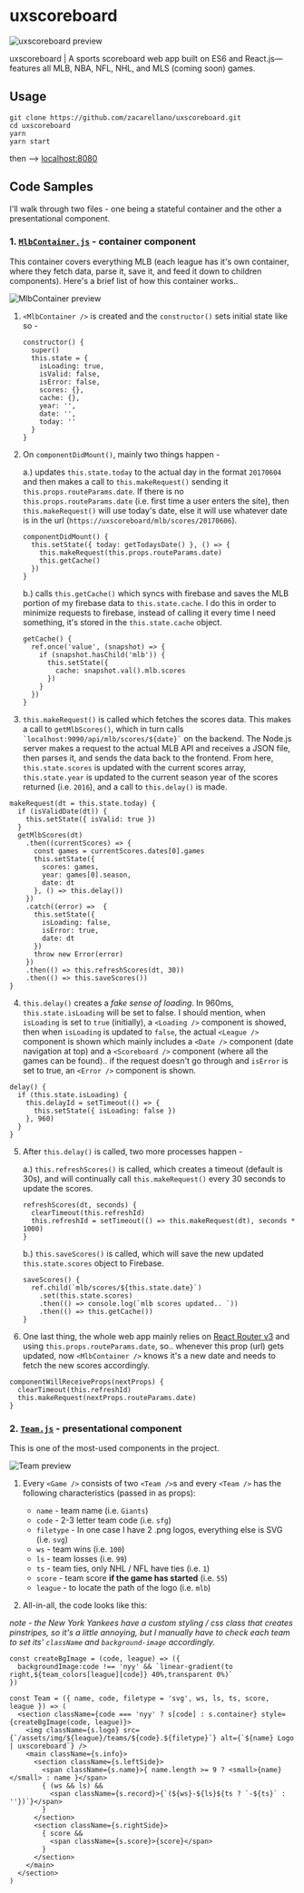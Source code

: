 
# uxscoreboard

![uxscoreboard preview](https://raw.githubusercontent.com/zacarellano/uxscoreboard/master/dist/assets/other/uxscoreboard_preview.png)

uxscoreboard | A sports scoreboard web app built on ES6 and React.js—features all MLB, NBA, NFL, NHL, and MLS (coming soon) games.


## Usage
```
git clone https://github.com/zacarellano/uxscoreboard.git
cd uxscoreboard
yarn
yarn start
```
then --> [localhost:8080](http://localhost:8080)

## Code Samples
I'll walk through two files - one being a stateful container and the other a presentational component.

### 1. [`MlbContainer.js`](../app/containers/Mlb/MlbContainer.js) - container component
This container covers everything MLB (each league has it's own container, where they fetch data, parse it, save it, and feed it down to children components). Here's a brief list of how this container works..

![MlbContainer preview](https://raw.githubusercontent.com/zacarellano/uxscoreboard/master/dist/assets/other/MlbContainer_preview.png)


1.  `<MlbContainer />` is created and the `constructor()` sets initial state like so -
    ```
    constructor() {
      super()
      this.state = {
        isLoading: true,
        isValid: false,
        isError: false,
        scores: {},
        cache: {},
        year: '',
        date: '',
        today: ''
      }
    }
    ```

2. On `componentDidMount()`, mainly two things happen -

    a.) updates `this.state.today` to the actual day in the format `20170604` and then makes a call to `this.makeRequest()` sending it `this.props.routeParams.date`. If there is no `this.props.routeParams.date` (i.e. first time a user enters the site), then `this.makeRequest()` will use today's date, else it will use whatever date is in the url (`https://uxscoreboard/mlb/scores/20170606`).
    ```
    componentDidMount() {
      this.setState({ today: getTodaysDate() }, () => {
        this.makeRequest(this.props.routeParams.date)
        this.getCache()
      })
    }
    ```

    b.) calls `this.getCache()` which syncs with firebase and saves the MLB portion of my firebase data to `this.state.cache`. I do this in order to minimize requests to firebase, instead of calling it every time I need something, it's stored in the `this.state.cache` object.
    ```
    getCache() {
      ref.once('value', (snapshot) => {
        if (snapshot.hasChild('mlb')) {
          this.setState({
            cache: snapshot.val().mlb.scores
          })
        }
      })
    }
    ```

3. `this.makeRequest()` is called which fetches the scores data. This makes a call to `getMlbScores()`, which in turn calls <code>\`localhost:9090/api/mlb/scores/${date}\`</code> on the backend. The Node.js server makes a request to the actual MLB API and receives a JSON file, then parses it, and sends the data back to the frontend. From here, `this.state.scores` is updated with the current scores array, `this.state.year` is updated to the current season year of the scores returned (i.e. `2016`), and a call to `this.delay()` is made.
```
makeRequest(dt = this.state.today) {
  if (isValidDate(dt)) {
    this.setState({ isValid: true })
  }
  getMlbScores(dt)
    .then((currentScores) => {
      const games = currentScores.dates[0].games
      this.setState({
        scores: games,
        year: games[0].season,
        date: dt
      }, () => this.delay())
    })
    .catch((error) =>  {
      this.setState({
        isLoading: false,
        isError: true,
        date: dt
      })
      throw new Error(error)
    })
    .then(() => this.refreshScores(dt, 30))
    .then(() => this.saveScores())
}
```

4. `this.delay()` creates a _fake sense of loading_. In 960ms, `this.state.isLoading` will be set to false. I should mention, when `isLoading` is set to `true` (initially), a `<Loading />` component is showed, then when `isLoading` is updated to `false`, the actual `<League />` component is shown which mainly includes a `<Date />` component (date navigation at top) and a `<Scoreboard />` component (where all the games can be found).. if the request doesn't go through and `isError` is set to true, an `<Error />` component is shown.
```
delay() {
  if (this.state.isLoading) {
    this.delayId = setTimeout(() => {
      this.setState({ isLoading: false })
    }, 960)
  }
}
```

5. After `this.delay()` is called, two more processes happen -

    a.) `this.refreshScores()` is called, which creates a timeout (default is 30s), and will continually call `this.makeRequest()` every 30 seconds to update the scores.
    ```
    refreshScores(dt, seconds) {
      clearTimeout(this.refreshId)
      this.refreshId = setTimeout(() => this.makeRequest(dt), seconds * 1000)
    }
    ```

    b.) `this.saveScores()` is called, which will save the new updated `this.state.scores` object to Firebase.
    ```
    saveScores() {
      ref.child(`mlb/scores/${this.state.date}`)
        .set(this.state.scores)
        .then(() => console.log(`mlb scores updated.. `))
        .then(() => this.getCache())
    }
    ```

  6. One last thing, the whole web app mainly relies on [React Router v3](https://github.com/ReactTraining/react-router/tree/v3/docs) and using `this.props.routeParams.date`, so.. whenever this prop (url) gets updated, now `<MlbContainer />` knows it's a new date and needs to fetch the new scores accordingly.
  ```
  componentWillReceiveProps(nextProps) {
    clearTimeout(this.refreshId)
    this.makeRequest(nextProps.routeParams.date)
  }
  ```


### 2. [`Team.js`](../app/components/Team/Team.js) - presentational component
This is one of the most-used components in the project.

![Team preview](https://raw.githubusercontent.com/zacarellano/uxscoreboard/master/dist/assets/other/Team_preview.png)


1. Every `<Game />` consists of two `<Team />`s  and every `<Team />` has the following characteristics (passed in as props):
    - `name` - team name (i.e. `Giants`)
    - `code` - 2-3 letter team code (i.e. `sfg`)
    - `filetype` - In one case I have 2 .png logos, everything else is SVG (i.e. `svg`)
    - `ws` - team wins (i.e. `100`)
    - `ls` - team losses (i.e. `99`)
    - `ts` - team ties, only NHL / NFL have ties (i.e. `1`)
    - `score` - team score **if the game has started** (i.e. `55`)
    - `league` - to locate the path of the logo (i.e. `mlb`)

2. All-in-all, the code looks like this:

*note - the New York Yankees have a custom styling / css class that creates pinstripes, so it's a little annoying, but I manually have to check each team to set its' `className` and `background-image` accordingly.*
```
const createBgImage = (code, league) => ({
  backgroundImage:code !== 'nyy' && `linear-gradient(to right,${team_colors[league][code]} 40%,transparent 0%)`
})

const Team = ({ name, code, filetype = 'svg', ws, ls, ts, score, league }) => (
  <section className={code === 'nyy' ? s[code] : s.container} style={createBgImage(code, league)}>
    <img className={s.logo} src={`/assets/img/${league}/teams/${code}.${filetype}`} alt={`${name} Logo | uxscoreboard`} />
    <main className={s.info}>
      <section className={s.leftSide}>
        <span className={s.name}>{ name.length >= 9 ? <small>{name}</small> : name }</span>
        { (ws && ls) &&
          <span className={s.record}>{`(${ws}-${ls}${ts ? `-${ts}` : ''})`}</span>
        }
      </section>
      <section className={s.rightSide}>
        { score &&
          <span className={s.score}>{score}</span>
        }
      </section>
    </main>
  </section>
)
```
